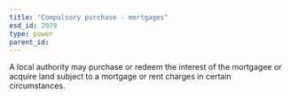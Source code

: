 ```yaml
---
title: "Compulsory purchase - mortgages"
esd_id: 2079
type: power
parent_id:  
---
```


A local authority may purchase or redeem the interest of the mortgagee or acquire land subject to a mortgage or rent charges in certain circumstances.

